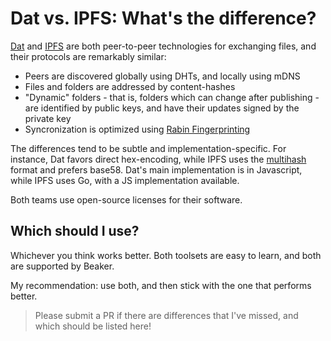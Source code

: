 # Dat vs. IPFS: What's the difference?

[Dat](http://docs.dat-data.com/) and [IPFS](https://ipfs.io) are both peer-to-peer technologies for exchanging files, and their protocols are remarkably similar:

 - Peers are discovered globally using DHTs, and locally using mDNS
 - Files and folders are addressed by content-hashes
 - "Dynamic" folders - that is, folders which can change after publishing - are identified by public keys, and have their updates signed by the private key
 - Syncronization is optimized using [Rabin Fingerprinting](https://en.wikipedia.org/wiki/Rabin_fingerprint)

The differences tend to be subtle and implementation-specific.
For instance, Dat favors direct hex-encoding, while IPFS uses the [multihash](https://github.com/multiformats/multihash) format and prefers base58.
Dat's main implementation is in Javascript, while IPFS uses Go, with a JS implementation available.

Both teams use open-source licenses for their software.

## Which should I use?

Whichever you think works better.
Both toolsets are easy to learn, and both are supported by Beaker.

My recommendation: use both, and then stick with the one that performs better.

> Please submit a PR if there are differences that I've missed, and which should be listed here!